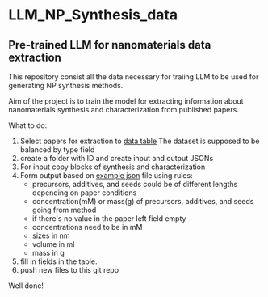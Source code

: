# LLM_NP_Synthesis_data




## Pre-trained LLM for nanomaterials data extraction
This repository consist all the data necessary for traiing LLM to be used for generating NP synthesis methods. 

Aim of the project is to train the model for extracting information about nanomaterials synthesis and characterization from published papers. 

What to do:
1. Select papers for extraction to <a href="https://docs.google.com/spreadsheets/d/1ovGaANnqE0F8TRF7cGP3Q3uQ2mowjwkl7Li6WYviFIc/edit?usp=sharing">data table</a>
The dataset is supposed to be balanced by type field
2. create a folder with ID and create input and output JSONs
3. For input copy blocks of synthesis and characterization
4. Form output based on <a href="1/output.json">example json</a> file using rules:
   - precursors, additives, and seeds could be of different lengths depending on paper conditions
   - concentration(mM) or mass(g) of precursors, additives, and seeds going from method
   - if there's no value in the paper left field empty
   - concentrations need to be in mM
   - sizes in nm
   - volume in ml
   - mass in g
5. fill in fields in the table.
6. push new files to this git repo


Well done!
